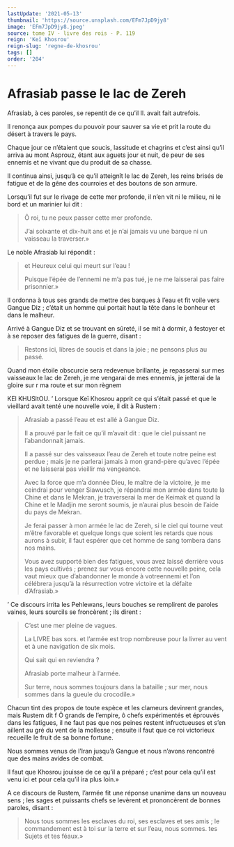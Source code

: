 ```yaml
---
lastUpdate: '2021-05-13'
thumbnail: 'https://source.unsplash.com/EFm7JpD9jy8'
image: 'EFm7JpD9jy8.jpeg'
source: tome IV - livre des rois - P. 119
reign: 'Keï Khosrou'
reign-slug: 'regne-de-khosrou'
tags: []
order: '204'
---
```


# Afrasiab passe le lac de Zereh

Afrasiab, à ces paroles, se repentit de ce qu’il Il. avait fait autrefois.

Il renonça aux pompes du pouvoir pour sauver sa vie et prit la route du désert à travers le pays.

Chaque jour ce n’étaient que soucis, lassitude et chagrins et c’est ainsi qu’il arriva au mont Asprouz, étant aux aguets jour et nuit, de peur de ses ennemis et ne vivant que du produit de sa chasse.

Il continua ainsi, jusqu’à ce qu’il atteignît le lac de Zereh, les reins brisés de fatigue et de la gêne des courroies et des boutons de son armure.

Lorsqu’il fut sur le rivage de cette mer profonde, il n’en vit ni le milieu, ni le bord et un marinier lui dit :

> Ô roi, tu ne peux passer cette mer profonde.
>
> J’ai soixante et dix-huit ans et je n’ai jamais vu une barque ni un vaisseau la traverser.»

Le noble Afrasiab lui répondit :

> et Heureux celui qui meurt sur l’eau !
>
> Puisque l’épée de l’ennemi ne m’a pas tué, je ne me laisserai pas faire prisonnier.»

Il ordonna à tous ses grands de mettre des barques à l’eau et fit voile vers Gangue Diz ; c’était un homme qui portait haut la tête dans le bonheur et dans le malheur.

Arrivé à Gangue Diz et se trouvant en sûreté, il se mit à dormir, à festoyer et à se reposer des fatigues de la guerre, disant :

> Restons ici, libres de soucis et dans la joie ; ne pensons plus au passé.

Quand mon étoile obscurcie sera redevenue brillante, je repasserai sur mes vaisseaux le lac de Zereh, je me vengarai de mes ennemis, je jetterai de la gloire sur r ma route et sur mon règnem

KEl KHUSltOU. ’ Lorsque Keï Khosrou apprit ce qui s’était passé et que le vieillard avait tenté une nouvelle voie, il dit à Rustem :

> Afrasiab a passé l’eau et est allé à Gangue Diz.
>
> Il a prouvé par le fait ce qu’il m’avait dit : que le ciel puissant ne l’abandonnait jamais.
>
> Il a passé sur des vaisseaux l’eau de Zereh et toute notre peine est perdue ; mais je ne parlerai jamais à mon grand-père qu’avec l’épée et ne laisserai pas vieillir ma vengeance.
>
> Avec la force que m’a donnée Dieu, le maître de la victoire, je me ceindrai pour venger Siawusch, je répandrai mon armée dans toute la Chine et dans le Mekran, je traverserai la mer de Keimak et quand la Chine et le Madjin me seront soumis, je n’aurai plus besoin de l’aide du pays de Mekran.
>
> Je ferai passer à mon armée le lac de Zereh, si le ciel qui tourne veut m’être favorable et quelque longs que soient les retards que nous aurons à subir, il faut espérer que cet homme de sang tombera dans nos mains.
>
> Vous avez supporté bien des fatigues, vous avez laissé derrière vous les pays cultivés ; prenez sur vous encore cette nouvelle peine, cela vaut mieux que d’abandonner le monde à votreennemi et l’on célébrera jusqu’à la résurrection votre victoire et la défaite d’Afrasiab.»

’
Ce discours irrita les Pehlewans, leurs bouches se remplirent de paroles vaines, leurs sourcils se froncèrent ; ils dirent :

> C’est une mer pleine de vagues.
>
> La LIVRE bas sors. et l’armée est trop nombreuse pour la livrer au vent et à une navigation de six mois.
>
> Qui sait qui en reviendra ?
>
> Afrasiab porte malheur à l’armée.
>
> Sur terre, nous sommes toujours dans la bataille ; sur mer, nous sommes dans la gueule du crocodile.»

Chacun tint des propos de toute espèce et les clameurs devinrent grandes, mais Rustem dit f Ô grands de l’empire, ô chefs expérimentés et éprouvés dans les fatigues, il ne faut pas que nos peines restent infructueuses et s’en aillent au gré du vent de la mollesse ; ensuite il faut que ce roi victorieux recueille le fruit de sa bonne fortune.

Nous sommes venus de l’Iran jusqu’à Gangue et nous n’avons rencontré que des mains avides de combat.

Il faut que Khosrou jouisse de ce qu’il a préparé ; c’est pour cela qu’il est venu ici et pour cela qu’il ira plus loin.»

A ce discours de Rustem, l’armée fit une réponse unanime dans un nouveau sens ; les sages et puissants chefs se levèrent et prononcèrent de bonnes paroles, disant :

> Nous tous sommes les esclaves du roi, ses esclaves et ses amis ; le commandement est à toi sur la terre et sur l’eau, nous sommes. tes Sujets et tes féaux.»
